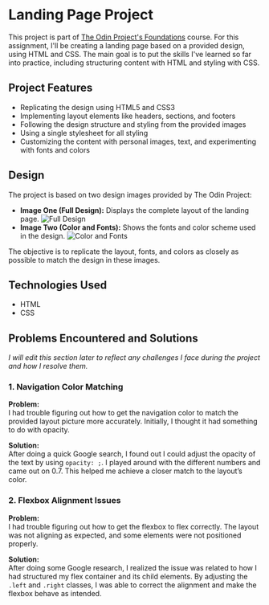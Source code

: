# Landing Page Project

This project is part of [The Odin Project's Foundations](https://www.theodinproject.com/lessons/foundations-landing-page) course. For this assignment, I'll be creating a landing page based on a provided design, using HTML and CSS. The main goal is to put the skills I've learned so far into practice, including structuring content with HTML and styling with CSS.

## Project Features

- Replicating the design using HTML5 and CSS3
- Implementing layout elements like headers, sections, and footers
- Following the design structure and styling from the provided images
- Using a single stylesheet for all styling
- Customizing the content with personal images, text, and experimenting with fonts and colors

## Design

The project is based on two design images provided by The Odin Project:
- **Image One (Full Design):** Displays the complete layout of the landing page.
![Full Design](https://cdn.statically.io/gh/TheOdinProject/curriculum/81a5d553f4073e593d23a6ab00d50eef8620796d/foundations/html_css/project/imgs/01.png)
- **Image Two (Color and Fonts):** Shows the fonts and color scheme used in the design.
![Color and Fonts](https://cdn.statically.io/gh/TheOdinProject/curriculum/a38403e7d81cc8305af16ac48985cfbde87834d6/foundations/html_css/flexbox/project-landing-page/imgs/02.png)

The objective is to replicate the layout, fonts, and colors as closely as possible to match the design in these images.

## Technologies Used

- HTML
- CSS

## Problems Encountered and Solutions

*I will edit this section later to reflect any challenges I face during the project and how I resolve them.*

### 1. Navigation Color Matching

**Problem:**  
I had trouble figuring out how to get the navigation color to match the provided layout picture more accurately. Initially, I thought it had something to do with opacity.

**Solution:**  
After doing a quick Google search, I found out I could adjust the opacity of the text by using `opacity: ;`. I played around with the different numbers and came out on 0.7. This helped me achieve a closer match to the layout’s color.

### 2. Flexbox Alignment Issues

**Problem:**  
I had trouble figuring out how to get the flexbox to flex correctly. The layout was not aligning as expected, and some elements were not positioned properly.

**Solution:**  
After doing some Google research, I realized the issue was related to how I had structured my flex container and its child elements. By adjusting the `.left` and `.right` classes, I was able to correct the alignment and make the flexbox behave as intended.